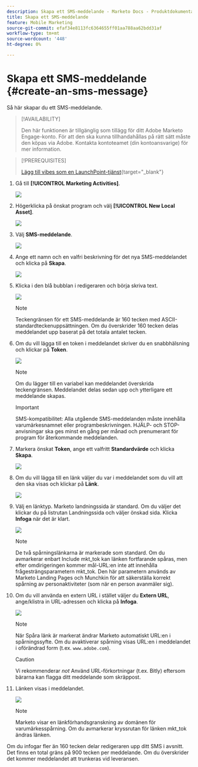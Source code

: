 ```yaml
---
description: Skapa ett SMS-meddelande - Marketo Docs - Produktdokumentation
title: Skapa ett SMS-meddelande
feature: Mobile Marketing
source-git-commit: efaf34e8113fc6364655ff01aa788aa62bdd31af
workflow-type: tm+mt
source-wordcount: '448'
ht-degree: 0%

---
```


# Skapa ett SMS-meddelande {#create-an-sms-message}

Så här skapar du ett SMS-meddelande.

>[!AVAILABILITY]
>
>Den här funktionen är tillgänglig som tillägg för ditt Adobe Marketo Engage-konto. För att den ska kunna tillhandahållas på rätt sätt måste den köpas via Adobe. Kontakta kontoteamet (din kontoansvarige) för mer information.

>[!PREREQUISITES]
>
>[Lägg till vibes som en LaunchPoint-tjänst](/help/marketo/product-docs/mobile-marketing/admin/add-vibes-as-a-launchpoint-service.md){target="_blank"}

1. Gå till **[!UICONTROL Marketing Activities]**.

   ![](assets/create-an-sms-message-1.png)

1. Högerklicka på önskat program och välj **[!UICONTROL New Local Asset]**.

   ![](assets/create-an-sms-message-2.png)

1. Välj **SMS-meddelande**.

   ![](assets/create-an-sms-message-3.png)

1. Ange ett namn och en valfri beskrivning för det nya SMS-meddelandet och klicka på **Skapa**.

   ![](assets/create-an-sms-message-4.png)

1. Klicka i den blå bubblan i redigeraren och börja skriva text.

   ![](assets/create-an-sms-message-5.png)

   >[!NOTE]
   >
   >Teckengränsen för ett SMS-meddelande är 160 tecken med ASCII-standardteckenuppsättningen. Om du överskrider 160 tecken delas meddelandet upp baserat på det totala antalet tecken.

1. Om du vill lägga till en token i meddelandet skriver du en snabbhälsning och klickar på **Token**.

   ![](assets/create-an-sms-message-6.png)

   >[!NOTE]
   >
   >Om du lägger till en variabel kan meddelandet överskrida teckengränsen. Meddelandet delas sedan upp och ytterligare ett meddelande skapas.

   >[!IMPORTANT]
   >
   >SMS-kompatibilitet: Alla utgående SMS-meddelanden måste innehålla varumärkesnamnet eller programbeskrivningen. HJÄLP- och STOP-anvisningar ska ges minst en gång per månad och prenumerant för program för återkommande meddelanden.

1. Markera önskat **Token**, ange ett valfritt **Standardvärde** och klicka **Skapa**.

   ![](assets/create-an-sms-message-7.png)

1. Om du vill lägga till en länk väljer du var i meddelandet som du vill att den ska visas och klickar på **Länk**.

   ![](assets/create-an-sms-message-8.png)

1. Välj en länktyp. Marketo landningssida är standard. Om du väljer det klickar du på listrutan Landningssida och väljer önskad sida. Klicka **Infoga** när det är klart.

   ![](assets/create-an-sms-message-9.png)

   >[!NOTE]
   >
   >De två spårningslänkarna är markerade som standard. Om du avmarkerar enbart Include mkt_tok kan länken fortfarande spåras, men efter omdirigeringen kommer mål-URL:en inte att innehålla frågesträngsparametern mkt_tok. Den här parametern används av Marketo Landing Pages och Munchkin för att säkerställa korrekt spårning av personaktiviteter (som när en person avanmäler sig).

1. Om du vill använda en extern URL i stället väljer du **Extern URL**, ange/klistra in URL-adressen och klicka på **Infoga**.

   ![](assets/create-an-sms-message-10.png)

   >[!NOTE]
   >
   >När Spåra länk är markerat ändrar Marketo automatiskt URL:en i spårningssyfte. Om du avaktiverar spårning visas URL:en i meddelandet i oförändrad form (t.ex. `www.adobe.com`).

   >[!CAUTION]
   >
   >Vi rekommenderar _not_ Använd URL-förkortningar (t.ex. Bitly) eftersom bärarna kan flagga ditt meddelande som skräppost.

1. Länken visas i meddelandet.

   ![](assets/create-an-sms-message-11.png)

   >[!NOTE]
   >
   >Marketo visar en länkförhandsgranskning av domänen för varumärkesspårning. Om du avmarkerar kryssrutan för länken mkt_tok ändras länken.

Om du infogar fler än 160 tecken delar redigeraren upp ditt SMS i avsnitt. Det finns en total gräns på 900 tecken per meddelande. Om du överskrider det kommer meddelandet att trunkeras vid leveransen.
